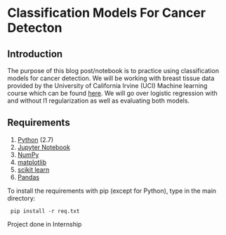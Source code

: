 # Classification Models For Cancer Detecton

## Introduction
The purpose of this blog post/notebook is to practice using classification models for cancer detection. We will be working with breast tissue data provided by the University of California Irvine (UCI) Machine learning course which can be found <a href="https://archive.ics.uci.edu/ml/machine-learning-databases/breast-cancer-wisconsin/breast-cancer-wisconsin.data">here</a>. We will go over logistic regression with and without l1 regularization as well as evaluating both models.


## Requirements
1. <a href="https://www.python.org/"> Python</a> (2.7)
2. <a href="http://jupyter.org/">Jupyter Notebook</a>
3. <a href="http://www.numpy.org/">NumPy</a>
4. <a href="http://matplotlib.org/">matplotlib</a>
5. <a href="http://scikit-learn.org/stable/">scikit learn</a>
6. <a href="http://pandas.pydata.org">Pandas</a>

To install the requirements with pip (except for Python), type in the main directory:

<code> pip install -r req.txt </code>

Project done in Internship
